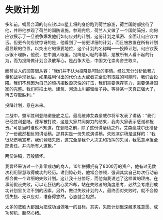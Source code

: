 # 失败计划

多年前，蜗居台湾的何应钦以四星上将的身份跑到荷兰旅游，荷兰国防部接待了他，并带他参观了荷兰的国防设施，参观完后，荷兰人又做了一个国防简报，向何应钦展示了一旦战争爆发他们如何应对的计划，这份计划之缜密、全面让何应钦咋舌。但更令何应钦惊讶的是，他看到了一份更详细的计划，而且被放置在所有计划最显眼的位置，以突出它的重要地位，这个计划的名称叫——投降计划。何应钦表示很不理解，他说，在中国人眼里，投降是可耻的事情，是被所有人看不起的行为，而为投降做计划会涣散军心，是战争大忌，中国文化崇尚舍生取义。 

而荷兰人的回答很从容：“我们并不认为投降是可耻的事情。经过充分分析敌我力量和战争现状后，如果胜利付出的代价太大或者完全没有取胜的可能时，我们会投降。我们不想因为自己的顽抗招致毁灭性的打击，我们需要保存实力，需要保持国家的完整。我们将把土地、建筑、河流山川都留给子孙。等待某一天真正强大了，再去夺取胜利。” 

投降计划，意在未来。 

二战中，盟军胜利登陆诺曼底之后，最高统帅艾森豪威尔将军发表了讲话：“我们已经胜利登陆，德军被打败，这是大家共同努力的结果，我向大家表示感谢和祝贺。”可是当时谁也不知道，在登陆之前，除了这份讲话稿之外，艾森豪威尔还准备了一份截然相反的讲话稿，那其实是一份失败演讲稿。失败演讲稿是这样的：“我很悲伤地宣布，我们登陆失败，这完全是我个人决策和指挥的失误，我愿意承担全部责任，并向所有人道歉。” 

两份讲稿，万般情怀。 

我曾经采访过一个非常成功的商人，10年拼搏拥有了8000万的资产，他有过无数次利用智慧取得成功的经历。讲到惊心处，他常会停顿，强调其实自己每次行动前都会做一个详细的失败计划。这让我十分惊讶，而他向我讲述了这样做的理由。在事前假设失败，可以让狂热的心灵冷却，站在失败者的角度思考，必然会考虑到成功计划里关注不到的因素。另外，做过失败计划的人，最终面对失败时，就不会惊慌失措、无以应对，准备得悠然，心态就会坦然。 

太多的悲剧大都因为把成功当做唯一的目标，其实，失败计划里深藏求胜意愿、成功契机、超然心绪。
 